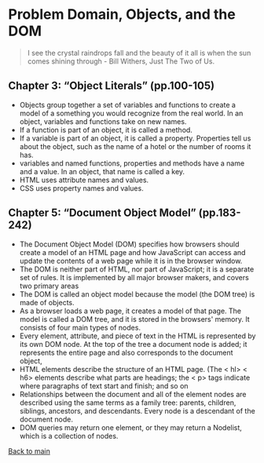 # Problem Domain, Objects, and the DOM
> I see the crystal raindrops fall and the beauty of it all
is when the sun comes shining through - Bill Withers, Just The Two of Us.

## Chapter 3: “Object Literals” (pp.100-105)

+ Objects group together a set of variables and functions to create a model of a something you would recognize from the real world. In an object, variables and functions take on new names.
+ If a function is part of an object, it is called a method.
+ If a variable is part of an object, it is called a property. Properties tell us about the object, such as the name of a hotel or the number of rooms it has.
+ variables and named functions, properties and methods have a name and a value. In an object,
that name is called a key.
+ HTML uses attribute names and values.
+ CSS uses property names and values.
  
## Chapter 5: “Document Object Model” (pp.183-242)

+ The Document Object Model (DOM) specifies how browsers should create a model of an HTML page and how JavaScript can access and update the contents of a web page while it is in the browser window.
+ The DOM is neither part of HTML, nor part of JavaScript; it is a separate set of rules. It is implemented by all major browser makers, and covers two primary areas
+ The DOM is called an object model because the model (the DOM tree) is made of objects.
+ As a browser loads a web page, it creates a model of that page.
The model is called a DOM tree, and it is stored in the browsers' memory. It consists of four main types of nodes.
+ Every element, attribute, and piece of text in the HTML is represented by its own DOM node.
At the top of the tree a document node is added; it represents the entire page and also corresponds to the document object, 
+ HTML elements describe the structure of an HTML page. (The < hl>  < h6> elements describe what parts are headings; the < p> tags indicate where paragraphs of text start and finish; and so on
+ Relationships between the document and all of the element nodes are described using the same terms as a family tree: parents, children, siblings, ancestors, and descendants. Every node is a descendant of the document node.
+ DOM queries may return one element, or they may return a Nodelist, which is a collection of nodes.

[Back to main](README.md)